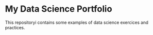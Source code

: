 # My Data Science Portfolio

This repositoryi contains some examples of data science exercices and practices.